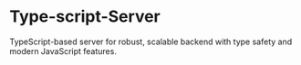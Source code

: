 # Type-script-Server
TypeScript-based server for robust, scalable backend with type safety and modern JavaScript features.
